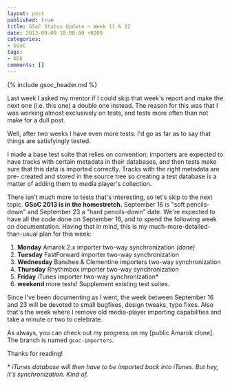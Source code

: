 ```yaml
---
layout: post
published: true
title: GSoC Status Update – Week 11 & 12
date: 2013-09-09 18:08:00 +0200
categories:
- GSoC
tags:
- KDE
comments: []
---
```


{% include gsoc_header.md %}

Last week I asked my mentor if I could skip that week's report and make the next
one (i.e. this one) a double one instead. The reason for this was that I was
working almost exclusively on tests, and tests more often than not make for a
dull post.

Well, after two weeks I have even more tests. I'd go as far as to say that
things are satisfyingly tested.

I made a base test suite that relies on convention; importers are expected to
have tracks with certain metadata in their databases, and then tests make sure
that this data is imported correctly. Tracks with the right metadata are pre-
created and stored in the source tree so creating a test database is a matter of
adding them to media player's collection.

There isn't much more to tests that's interesting, so let's skip to the next
topic. **GSoC 2013 is in the homestretch.** September 16 is "soft pencils-down"
and September 23 a "hard pencils-down" date. We're expected to have all the code
done on September 16, and to spend the following week on documentation. Having
that in mind, this is my much-more-detailed-than-usual plan for this week:

1. **Monday** Amarok 2.x importer two-way synchronization *(done)*
2. **Tuesday** FastForward importer two-way synchronization
3. **Wednesday** Banshee & Clementine importers two-way synchronization
4. **Thursday** Rhythmbox importer two-way synchronization
5. **Friday** iTunes importer two-way synchronization*
6. **weekend** more tests! Supplement existing test suites.

Since I've been documenting as I went, the week between September 16 and 23 will
be devoted to small bugfixes, design tweaks, typo fixes. Also that's the week
where I remove old media-player importing capabilities and take a minute or two
to celebrate.

As always, you can check out my progress on my [public Amarok clone]. The branch
is named `gsoc-importers`.

Thanks for reading!

\* *iTunes database will then have to be imported back into iTunes. But hey,
   it's synchronization. Kind of.*
